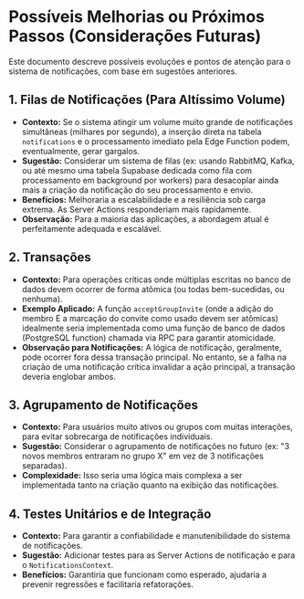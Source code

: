 # Possíveis Melhorias ou Próximos Passos (Considerações Futuras)

Este documento descreve possíveis evoluções e pontos de atenção para o sistema de notificações, com base em sugestões anteriores.

## 1. Filas de Notificações (Para Altíssimo Volume)

*   **Contexto:** Se o sistema atingir um volume muito grande de notificações simultâneas (milhares por segundo), a inserção direta na tabela `notifications` e o processamento imediato pela Edge Function podem, eventualmente, gerar gargalos.
*   **Sugestão:** Considerar um sistema de filas (ex: usando RabbitMQ, Kafka, ou até mesmo uma tabela Supabase dedicada como fila com processamento em background por workers) para desacoplar ainda mais a criação da notificação do seu processamento e envio.
*   **Benefícios:** Melhoraria a escalabilidade e a resiliência sob carga extrema. As Server Actions responderiam mais rapidamente.
*   **Observação:** Para a maioria das aplicações, a abordagem atual é perfeitamente adequada e escalável.

## 2. Transações

*   **Contexto:** Para operações críticas onde múltiplas escritas no banco de dados devem ocorrer de forma atômica (ou todas bem-sucedidas, ou nenhuma).
*   **Exemplo Aplicado:** A função `acceptGroupInvite` (onde a adição do membro E a marcação do convite como usado devem ser atômicas) idealmente seria implementada como uma função de banco de dados (PostgreSQL function) chamada via RPC para garantir atomicidade.
*   **Observação para Notificações:** A lógica de notificação, geralmente, pode ocorrer fora dessa transação principal. No entanto, se a falha na criação de uma notificação crítica invalidar a ação principal, a transação deveria englobar ambos.

## 3. Agrupamento de Notificações

*   **Contexto:** Para usuários muito ativos ou grupos com muitas interações, para evitar sobrecarga de notificações individuais.
*   **Sugestão:** Considerar o agrupamento de notificações no futuro (ex: "3 novos membros entraram no grupo X" em vez de 3 notificações separadas).
*   **Complexidade:** Isso seria uma lógica mais complexa a ser implementada tanto na criação quanto na exibição das notificações.

## 4. Testes Unitários e de Integração

*   **Contexto:** Para garantir a confiabilidade e manutenibilidade do sistema de notificações.
*   **Sugestão:** Adicionar testes para as Server Actions de notificação e para o `NotificationsContext`.
*   **Benefícios:** Garantiria que funcionam como esperado, ajudaria a prevenir regressões e facilitaria refatorações. 